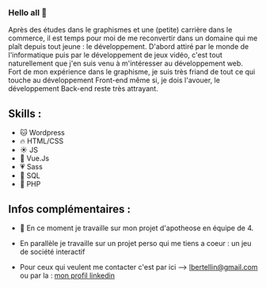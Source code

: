 ### Hello all 👋

Après des études dans le graphismes et une (petite) carrière dans le commerce, il est temps pour moi de me reconvertir dans un domaine qui me plaît depuis tout jeune : le développement.
D'abord attiré par le monde de l'informatique puis par le développement de jeux vidéo, c'est tout naturellement que j'en suis venu à m'intéresser au développement web.
Fort de mon expérience dans le graphisme, je suis très friand de tout ce qui touche au développement Front-end même si, je dois l'avouer, le développement Back-end reste très attrayant.

## Skills :
- 🐱 Wordpress
- 🔥 HTML/CSS
- ☀️ JS
- 🔰 Vue.Js
- 💗 Sass
- 🐬 SQL
- 🐘 PHP

## Infos complémentaires : 

- 🔭 En ce moment je travaille sur mon projet d'apotheose en équipe de 4.

- En parallèle je travaille sur un projet perso qui me tiens a coeur : un jeu de société interactif

- Pour ceux qui veulent me contacter c'est par ici --> lbertellin@gmail.com
ou par la : [mon profil linkedin](https://www.linkedin.com/in/lucas-bertellin/) 
